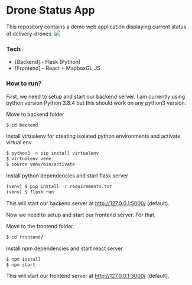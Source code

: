 # Drone Status App
This repository contains a demo web application displaying current status of delivery-drones. 
![](DroneStatus.gif)

### Tech
* [Backend] - Flask (Python)
* [Frontend] - React + MapboxGL JS

### How to run?

First, we need to setup and start our backend server. I am currently using python version Python 3.8.4 but this should work on any python3 version.

Move to backend folder
```sh
$ cd backend
```
Install virtualenv for creating isolated python environments and activate virtual env.
```sh
$ python3 -m pip install virtualenv
$ virtualenv venv
$ source venv/bin/activate
```
Install python dependencies and start flask server
```sh
(venv) $ pip install -r requirements.txt
(venv) $ flask run
```
This will start our backend server at http://127.0.0.1:5000/ (default).

Now we need to setup and start our frontend server. For that, 

Move to the frontend folder.
```sh
$ cd frontend/
```
Install npm dependencies and start react server
```sh
$ npm install
$ npm start
```
This will start our frontend server at http://127.0.0.1:3000/ (default).
